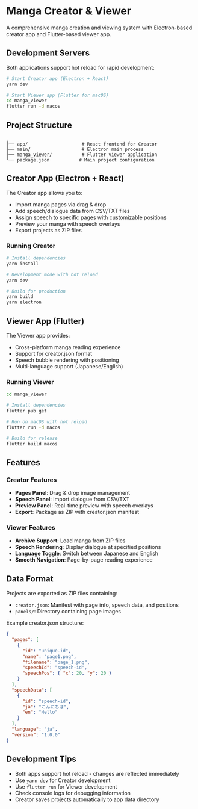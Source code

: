 # Manga Creator & Viewer

A comprehensive manga creation and viewing system with Electron-based creator app and Flutter-based viewer app.

## Development Servers

Both applications support hot reload for rapid development:

```bash
# Start Creator app (Electron + React)
yarn dev

# Start Viewer app (Flutter for macOS)
cd manga_viewer
flutter run -d macos
```

## Project Structure

```
.
├── app/                    # React frontend for Creator
├── main/                   # Electron main process
├── manga_viewer/           # Flutter viewer application
└── package.json           # Main project configuration
```

## Creator App (Electron + React)

The Creator app allows you to:
- Import manga pages via drag & drop
- Add speech/dialogue data from CSV/TXT files
- Assign speech to specific pages with customizable positions
- Preview your manga with speech overlays
- Export projects as ZIP files

### Running Creator
```bash
# Install dependencies
yarn install

# Development mode with hot reload
yarn dev

# Build for production
yarn build
yarn electron
```

## Viewer App (Flutter)

The Viewer app provides:
- Cross-platform manga reading experience
- Support for creator.json format
- Speech bubble rendering with positioning
- Multi-language support (Japanese/English)

### Running Viewer
```bash
cd manga_viewer

# Install dependencies
flutter pub get

# Run on macOS with hot reload
flutter run -d macos

# Build for release
flutter build macos
```

## Features

### Creator Features
- **Pages Panel**: Drag & drop image management
- **Speech Panel**: Import dialogue from CSV/TXT
- **Preview Panel**: Real-time preview with speech overlays
- **Export**: Package as ZIP with creator.json manifest

### Viewer Features
- **Archive Support**: Load manga from ZIP files
- **Speech Rendering**: Display dialogue at specified positions
- **Language Toggle**: Switch between Japanese and English
- **Smooth Navigation**: Page-by-page reading experience

## Data Format

Projects are exported as ZIP files containing:
- `creator.json`: Manifest with page info, speech data, and positions
- `panels/`: Directory containing page images

Example creator.json structure:
```json
{
  "pages": [
    {
      "id": "unique-id",
      "name": "page1.png",
      "filename": "page_1.png",
      "speechId": "speech-id",
      "speechPos": { "x": 20, "y": 20 }
    }
  ],
  "speechData": [
    {
      "id": "speech-id",
      "ja": "こんにちは",
      "en": "Hello"
    }
  ],
  "language": "ja",
  "version": "1.0.0"
}
```

## Development Tips

- Both apps support hot reload - changes are reflected immediately
- Use `yarn dev` for Creator development
- Use `flutter run` for Viewer development
- Check console logs for debugging information
- Creator saves projects automatically to app data directory